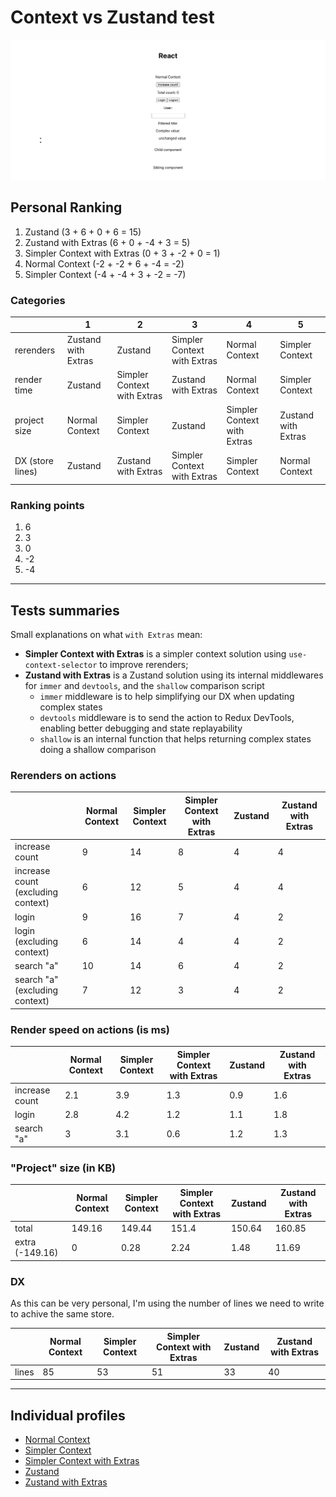 # Context vs Zustand test
![](/public/app-look.png)

## Personal Ranking

1. Zustand (3 + 6 + 0 + 6 = 15)
2. Zustand with Extras (6 + 0 + -4 + 3 = 5)
3. Simpler Context with Extras (0 + 3 + -2 + 0 = 1)
4. Normal Context (-2 + -2 + 6 + -4 = -2)
5. Simpler Context (-4 + -4 + 3 + -2 = -7)


### Categories
||1|2|3|4|5|
|-|-|-|-|-|-|
|rerenders|Zustand with Extras|Zustand|Simpler Context with Extras|Normal Context|Simpler Context|
|render time|Zustand|Simpler Context with Extras|Zustand with Extras|Normal Context|Simpler Context|
|project size|Normal Context|Simpler Context|Zustand|Simpler Context with Extras|Zustand with Extras|
|DX (store lines)|Zustand|Zustand with Extras|Simpler Context with Extras|Simpler Context|Normal Context|

### Ranking points
1. 6
2. 3
3. 0
4. -2
5. -4

----

## Tests summaries

Small explanations on what `with Extras` mean:
- **Simpler Context with Extras** is a simpler context solution using `use-context-selector` to improve rerenders;
- **Zustand with Extras** is a Zustand solution using its internal middlewares for `immer` and `devtools`, and the `shallow` comparison script
  - `immer` middleware is to help simplifying our DX when updating complex states
  - `devtools` middleware is to send the action to Redux DevTools, enabling better debugging and state replayability
  - `shallow` is an internal function that helps returning complex states doing a shallow comparison

### Rerenders on actions
||Normal Context|Simpler Context|Simpler Context with Extras|Zustand|Zustand with Extras|
|-|-|-|-|-|-|
|increase count|9|14|8|4|4|
|increase count (excluding context)|6|12|5|4|4|
|login|9|16|7|4|2|
|login (excluding context)|6|14|4|4|2|
|search "a"|10|14|6|4|2|
|search "a" (excluding context)|7|12|3|4|2|

### Render speed on actions (is ms)
||Normal Context|Simpler Context|Simpler Context with Extras|Zustand|Zustand with Extras|
|-|-|-|-|-|-|
|increase count|2.1|3.9|1.3|0.9|1.6|
|login|2.8|4.2|1.2|1.1|1.8|
|search "a"|3|3.1|0.6|1.2|1.3|

### "Project" size (in KB)
||Normal Context|Simpler Context|Simpler Context with Extras|Zustand|Zustand with Extras|
|-|-|-|-|-|-|
|total|149.16|149.44|151.4|150.64|160.85|
|extra (-149.16)|0|0.28|2.24|1.48|11.69|

### DX
As this can be very personal, I'm using the number of lines we need to write to achive the same store.

||Normal Context|Simpler Context|Simpler Context with Extras|Zustand|Zustand with Extras|
|-|-|-|-|-|-|
|lines|85|53|51|33|40|

----

## Individual profiles
- [Normal Context](normal-context.md)
- [Simpler Context](simpler-context.md)
- [Simpler Context with Extras](simpler-context-with-extras.md)
- [Zustand](zustand.md)
- [Zustand with Extras](zustand.md)
